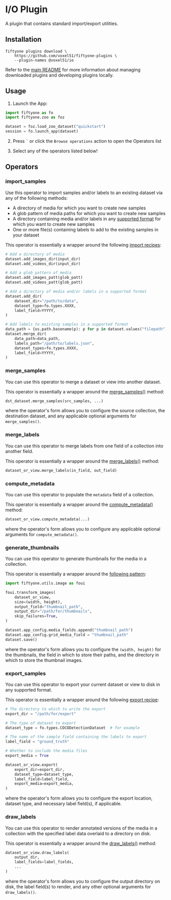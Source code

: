 # I/O Plugin

A plugin that contains standard import/export utilities.

## Installation

```shell
fiftyone plugins download \
    https://github.com/voxel51/fiftyone-plugins \
    --plugin-names @voxel51/io
```

Refer to the [main README](https://github.com/voxel51/fiftyone-plugins) for
more information about managing downloaded plugins and developing plugins
locally.

## Usage

1.  Launch the App:

```py
import fiftyone as fo
import fiftyone.zoo as foz

dataset = foz.load_zoo_dataset("quickstart")
session = fo.launch_app(dataset)
```

2.  Press `` ` `` or click the `Browse operations` action to open the Operators
    list

3.  Select any of the operators listed below!

## Operators

### import_samples

Use this operator to import samples and/or labels to an existing dataset via
any of the following methods:

-   A directory of media for which you want to create new samples
-   A glob pattern of media paths for which you want to create new samples
-   A directory containing media and/or labels in any
    [supported format](https://docs.voxel51.com/user_guide/dataset_creation/datasets.html#supported-import-formats)
    for which you want to create new samples
-   One or more file(s) containing labels to add to the existing samples in
    your dataset

This operator is essentially a wrapper around the following
[import recipes](https://docs.voxel51.com/user_guide/dataset_creation/index.html):

```py
# Add a directory of media
dataset.add_images_dir(input_dir)
dataset.add_videos_dir(input_dir)

# Add a glob pattern of media
dataset.add_images_patt(glob_patt)
dataset.add_videos_patt(glob_patt)

# Add a directory of media and/or labels in a supported format
dataset.add_dir(
    dataset_dir="/path/to/data",
    dataset_type=fo.types.XXXX,
    label_field=YYYYY,
)

# Add labels to existing samples in a supported format
data_path = {os.path.basename(p): p for p in dataset.values("filepath")}
dataset.merge_dir(
    data_path=data_path,
    labels_path="/path/to/labels.json",
    dataset_types=fo.types.XXXX,
    label_field=YYYYY,
)
```

### merge_samples

You can use this operator to merge a dataset or view into another dataset.

This operator is essentially a wrapper around the
[merge_samples()](https://docs.voxel51.com/api/fiftyone.core.dataset.html#fiftyone.core.dataset.Dataset.merge_samples)
method:

```py
dst_dataset.merge_samples(src_samples, ...)
```

where the operator's form allows you to configure the source collection, the
destination dataset, and any applicable optional arguments for
`merge_samples()`.

### merge_labels

You can use this operator to merge labels from one field of a collection into
another field.

This operator is essentially a wrapper around the
[merge_labels()](https://docs.voxel51.com/api/fiftyone.core.collections.html#fiftyone.core.collections.SampleCollection.merge_labels)
method:

```py
dataset_or_view.merge_labels(in_field, out_field)
```

### compute_metadata

You can use this operator to populate the `metadata` field of a collection.

This operator is essentially a wrapper around the
[compute_metadata()](https://docs.voxel51.com/api/fiftyone.core.collections.html#fiftyone.core.collections.SampleCollection.compute_metadata)
method:

```py
dataset_or_view.compute_metadata(...)
```

where the operator's form allows you to configure any applicable optional
arguments for `compute_metadata()`.

### generate_thumbnails

You can use this operator to generate thumbnails for the media in a collection.

This operator is essentially a wrapper around the
[following pattern](https://docs.voxel51.com/user_guide/app.html#multiple-media-fields):

```py
import fiftyone.utils.image as foui

foui.transform_images(
    dataset_or_view,
    size=(width, height),
    output_field="thumbnail_path",
    output_dir="/path/for/thumbnails",
    skip_failures=True,
)

dataset.app_config.media_fields.append("thumbnail_path")
dataset.app_config.grid_media_field = "thumbnail_path"
dataset.save()
```

where the operator's form allows you to configure the `(width, height)` for the
thumbnails, the field in which to store their paths, and the directory in which
to store the thumbnail images.

### export_samples

You can use this operator to export your current dataset or view to disk in any
supported format.

This operator is essentially a wrapper around the following
[export recipe](https://docs.voxel51.com/user_guide/export_datasets.html#basic-recipe):

```py
# The directory to which to write the export
export_dir = "/path/for/export"

# The type of dataset to export
dataset_type = fo.types.COCODetectionDataset  # for example

# The name of the sample field containing the labels to export
label_field = "ground_truth"

# Whether to include the media files
export_media = True

dataset_or_view.export(
    export_dir=export_dir,
    dataset_type=dataset_type,
    label_field=label_field,
    export_media=export_media,
)
```

where the operator's form allows you to configure the export location, dataset
type, and necessary label field(s), if applicable.

### draw_labels

You can use this operator to render annotated versions of the media in a
collection with the specified label data overlaid to a directory on disk.

This operator is essentially a wrapper around the
[draw_labels()](https://docs.voxel51.com/api/fiftyone.core.collections.html#fiftyone.core.collections.SampleCollection.draw_labels)
method:

```py
dataset_or_view.draw_labels(
    output_dir,
    label_fields=label_fields,
    ...
)
```

where the operator's form allows you to configure the output directory on disk,
the label field(s) to render, and any other optional arguments for
`draw_labels()`.

